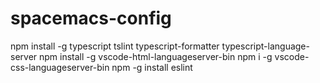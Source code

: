 # spacemacs-config
npm install -g typescript tslint typescript-formatter typescript-language-server
npm install -g vscode-html-languageserver-bin
npm i -g vscode-css-languageserver-bin
npm -g install eslint
